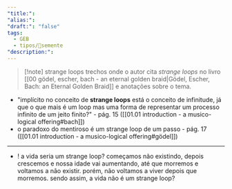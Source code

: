 ```yaml
---
"title:":
"alias:":
"draft:": "false"
tags:
  - GEB
  - tipos/🌱semente
"description:":
---
```

>[!note] strange loops
> trechos onde o autor cita *strange loops* no livro [[00 gödel, escher, bach - an eternal golden braid|Gödel, Escher, Bach: an Eternal Golden Braid]] e anotações sobre o tema.

- "implícito no conceito de **strange loops** está o conceito de infinitude, já que o que mais é um loop mas uma forma de representar um processo infinito de um jeito finito?" - pág. 15 ([[01.01 introduction - a musico-logical offering#bach]])
- o paradoxo do mentiroso é um strange loop de um passo - pág. 17 ([[01.01 introduction - a musico-logical offering#gödel]])

----
- ! a vida seria um strange loop? começamos não existindo, depois crescemos e nossa idade vai aumentando, até que morremos e voltamos a não existir. porém, não voltamos a viver depois que morremos. sendo assim, a vida não é um strange loop?